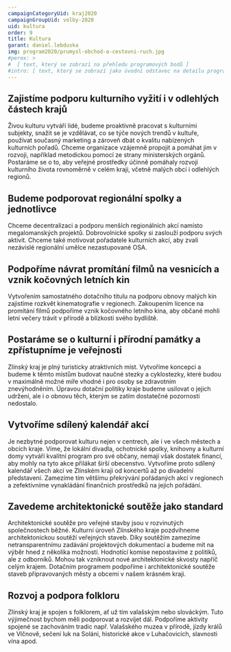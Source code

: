 ```yaml
---
campaignCategoryUid: kraj2020
campaignGroupUid: volby-2020
uid: kultura
order: 9
title: Kultura
garant: daniel.lebduska 
img: program2020/prumysl-obchod-a-cestovni-ruch.jpg
#perex: >
#  [ text, který se zobrazí na přehledu programových bodů ]
#intro: [ text, který se zobrazí jako úvodní odstavec na detailu programového bodu ]
---
```

## Zajistíme podporu kulturního vyžití i v odlehlých částech krajů
Živou kulturu vytváří lidé, budeme proaktivně pracovat s kulturními subjekty, snažit se je vzdělávat, co se týče nových trendů v kultuře, používat současný marketing a zároveň dbát o kvalitu nabízených kulturních pořadů. Chceme organizace vzájemně propojit a pomáhat jim v rozvoji, například metodickou pomocí ze strany ministerských orgánů. Postaráme se o to, aby veřejné prostředky účinně pomáhaly rozvoji kulturního života rovnoměrně v celém kraji, včetně malých obcí i odlehlých regionů.

## Budeme podporovat regionální spolky a jednotlivce
Chceme decentralizaci a podporu menších regionálních akcí namísto megalomanských projektů. Dobrovolnické spolky si zaslouží podporu svých aktivit. Chceme také motivovat pořadatele kulturních akcí, aby zvali nezávislé regionální umělce nezastupované OSA.

## Podpoříme návrat promítání filmů na vesnicích a vznik kočovných letních kin
Vytvořením samostatného dotačního titulu na podporu obnovy malých kin zajistíme rozkvět kinematografie v regionech. Zakoupením licence na promítání filmů podpoříme vznik kočovného letního kina, aby občané mohli letní večery trávit v přírodě a blízkosti svého bydliště.

## Postaráme se o kulturní i přírodní památky a zpřístupníme je veřejnosti
Zlínský kraj je plný turisticky atraktivních míst. Vytvoříme koncepci a budeme k těmto místům budovat naučné stezky a cyklostezky, které budou v maximálně možné míře vhodné i pro osoby se zdravotním znevýhodněním. Úpravou dotační politiky kraje budeme usilovat o jejich udržení, ale i o obnovu těch, kterým se zatím dostatečné pozornosti nedostalo.

## Vytvoříme sdílený kalendář akcí
Je nezbytné podporovat kulturu nejen v centrech, ale i ve všech městech a obcích kraje. Víme, že lokální divadla, ochotnické spolky, knihovny a kulturní domy vytváří kvalitní program pro své občany, nemají však dostatek financí, aby mohly na tyto akce přilákat širší obecenstvo. Vytvoříme proto sdílený kalendář všech akcí ve Zlínském kraji od koncertů až po divadelní představení. Zamezíme tím většímu překrývání pořádaných akcí v regionech a zefektivníme vynakládání finančních prostředků na jejich pořádání.

## Zavedeme architektonické soutěže jako standard
Architektonické soutěže pro veřejné stavby jsou v rozvinutých společnostech běžné. Kulturní úroveň Zlínského kraje pozdvihneme architektonickou soutěží veřejných staveb. Díky soutěžím zamezíme netransparentnímu zadávání projektových dokumentací a budeme mít na výběr hned z několika možností. Hodnotící komise nepostavíme z politiků, ale z odborníků. Mohou tak vzniknout nové architektonické skvosty napříč celým krajem. Dotačním programem podpoříme i architektonické soutěže staveb připravovaných městy a obcemi v našem krásném kraji.

## Rozvoj a podpora folkloru
Zlínský kraj je spojen s folklorem, ať už tím valašským nebo slováckým. Tuto výjimečnost bychom měli podporovat a rozvíjet dál. Podpoříme aktivity spojené se zachováním tradic např. Valašského muzea v přírodě, jízdy králů ve Vlčnově, sečení luk na Soláni, historické akce v Luhačovicích, slavnosti vína apod.
